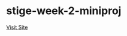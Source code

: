 # stige-week-2-miniproj

[Visit Site](https://stige-week-2-miniproj-gxwztyzya-calebfelix.vercel.app/)
